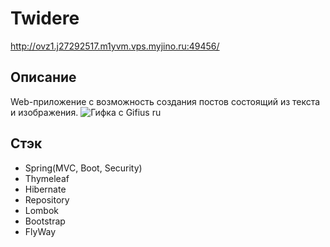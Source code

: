 # Twidere
http://ovz1.j27292517.m1yvm.vps.myjino.ru:49456/

## Описание
Web-приложение с возможность создания постов состоящий из текста и изображения.
![Гифка с Gifius ru](https://user-images.githubusercontent.com/92088165/170994260-082cb4d0-0cfc-450c-8e75-1eec31f1d257.gif)

## Стэк
- Spring(MVC, Boot, Security)
- Thymeleaf
- Hibernate
- Repository
- Lombok
- Bootstrap
- FlyWay
